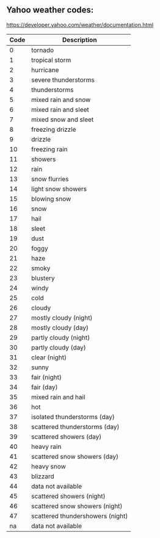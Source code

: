 ## Yahoo weather codes:

https://developer.yahoo.com/weather/documentation.html

| Code 	| Description                    	|
|------	|--------------------------------	|
| 0    	| tornado                        	|
| 1    	| tropical storm                 	|
| 2    	| hurricane                      	|
| 3    	| severe thunderstorms           	|
| 4    	| thunderstorms                  	|
| 5    	| mixed rain and snow            	|
| 6    	| mixed rain and sleet           	|
| 7    	| mixed snow and sleet           	|
| 8    	| freezing drizzle               	|
| 9    	| drizzle                        	|
| 10   	| freezing rain                  	|
| 11   	| showers                        	|
| 12   	| rain                           	|
| 13   	| snow flurries                  	|
| 14   	| light snow showers             	|
| 15   	| blowing snow                   	|
| 16   	| snow                           	|
| 17   	| hail                           	|
| 18   	| sleet                          	|
| 19   	| dust                           	|
| 20   	| foggy                          	|
| 21   	| haze                           	|
| 22   	| smoky                          	|
| 23   	| blustery                       	|
| 24   	| windy                          	|
| 25   	| cold                           	|
| 26   	| cloudy                         	|
| 27   	| mostly cloudy (night)          	|
| 28   	| mostly cloudy (day)            	|
| 29   	| partly cloudy (night)          	|
| 30   	| partly cloudy (day)            	|
| 31   	| clear (night)                  	|
| 32   	| sunny                          	|
| 33   	| fair (night)                   	|
| 34   	| fair (day)                     	|
| 35   	| mixed rain and hail            	|
| 36   	| hot                            	|
| 37   	| isolated thunderstorms (day)   	|
| 38   	| scattered thunderstorms (day)  	|
| 39   	| scattered showers (day)        	|
| 40   	| heavy rain                     	|
| 41   	| scattered snow showers (day)   	|
| 42   	| heavy snow                     	|
| 43   	| blizzard                       	|
| 44   	| data not available            	|
| 45   	| scattered showers (night)      	|
| 46   	| scattered snow showers (night) 	|
| 47   	| scattered thundershowers (night)|
| na   	| data not available             	|
